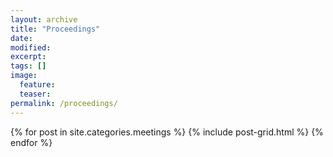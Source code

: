 ```yaml
---
layout: archive
title: "Proceedings"
date: 
modified:
excerpt: 
tags: []
image:
  feature:
  teaser:
permalink: /proceedings/
---
```


<div class="tiles">
{% for post in site.categories.meetings %}
  {% include post-grid.html %}
{% endfor %}
</div><!-- /.tiles -->